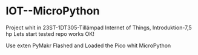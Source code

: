 # IOT--MicroPython

Project whit in 23ST-1DT305-Tillämpad Internet of Things, Introduktion-7,5 hp
Lets start tested repo works OK!

Use exten PyMakr
Flashed and Loaded the Pico whit MicroPython
